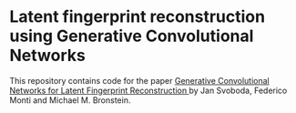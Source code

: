 # Latent fingerprint reconstruction using Generative Convolutional Networks

This repository contains code for the paper [Generative Convolutional Networks for Latent Fingerprint Reconstruction
](https://arxiv.org/abs/1705.01707) by Jan Svoboda, Federico Monti and Michael M. Bronstein.




